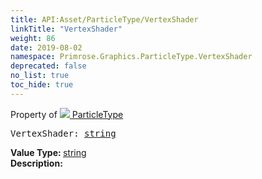 ```yaml
---
title: API:Asset/ParticleType/VertexShader
linkTitle: "VertexShader"
weight: 86
date: 2019-08-02
namespace: Primrose.Graphics.ParticleType.VertexShader
deprecated: false
no_list: true
toc_hide: true
---
```

Property of <a href="/docs/api-reference/Class/ParticleType"><img src="/icons/silk/default.png"/>&nbsp;ParticleType</a>
<pre class="method-declaration">
VertexShader: <a class="type" href="/docs/api-reference/System/string">string</a></pre>
<b>Value Type: </b>
<a class="type" href="/docs/api-reference/System/string">string</a>
<br/>
<b>Description: </b>